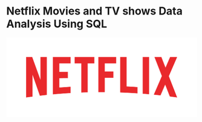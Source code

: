 # Netflix Movies and TV shows Data Analysis Using SQL 

![Netflix_Logo](https://github.com/riskuwahh/Netflix_SQL_Project/blob/main/Netflix_Logo_CMYK.png)
